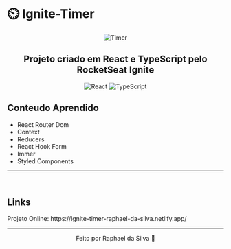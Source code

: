 # :timer_clock: Ignite-Timer
<div align="center">

  ![Timer](https://user-images.githubusercontent.com/66075182/191576865-a84fdd45-ccfe-45b3-9e72-5ce8d81bd2cf.png)<br>
  ## Projeto criado em React e TypeScript pelo RocketSeat Ignite


  <img alt="React" src="https://img.shields.io/badge/React-20232A?style=for-the-badge&logo=react&logoColor=61DAFB">
  <img alt="TypeScript" src="https://img.shields.io/badge/TypeScript-007ACC?style=for-the-badge&logo=typescript&logoColor=white">

</div>

Conteudo Aprendido
---
  * React Router Dom
  * Context
  * Reducers
  * React Hook Form
  * Immer
  * Styled Components
---
<br>

## Links
<p>Projeto Online: https://ignite-timer-raphael-da-silva.netlify.app/</p>

---

<div align="center">
Feito por Raphael da Silva 🚀
</div>
